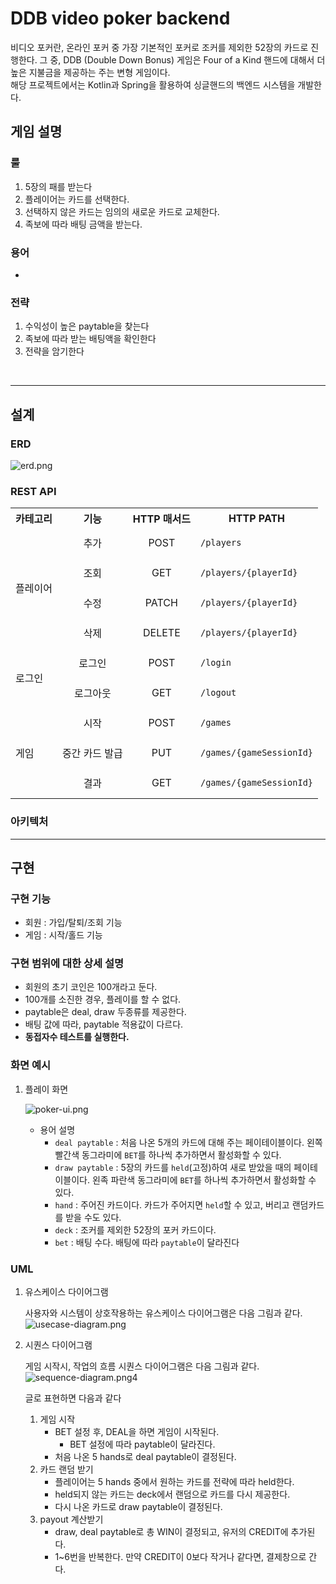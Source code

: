# DDB video poker backend
비디오 포커란, 온라인 포커 중 가장 기본적인 포커로 조커를 제외한 52장의 카드로 진행한다.
그 중, DDB (Double Down Bonus) 게임은 Four of a Kind 핸드에 대해서 더 높은 지불금을 제공하는 주는 변형 게임이다.<br>
해당 프로젝트에서는 Kotlin과 Spring을 활용하여 싱글핸드의 백엔드 시스템을 개발한다.
## 게임 설명
### 룰
1. 5장의 패를 받는다
2. 플레이어는 카드를 선택한다.
3. 선택하지 않은 카드는 임의의 새로운 카드로 교체한다.
4. 족보에 따라 배팅 금액을 받는다.
### 용어
* 
### 전략
1. 수익성이 높은 paytable을 찾는다
2. 족보에 따라 받는 배팅액을 확인한다
3. 전략을 암기한다

<br>

---
## 설계
### ERD
![erd.png](docs/erd.png)

### REST API

<table>
  <tr>
    <th align="center">카테고리</th>
    <th>기능</th>
    <th>HTTP 매서드</th>
    <th>HTTP PATH</th>
  </tr>
  <tr >
    <td align="center" rowspan="4">플레이어</td>
    <td align="center">추가</td>
    <td align="center">POST</td>
    <td><pre><code>/players</code></pre></td>
  </tr>
  <tr>
    <td align="center">조회</td>
    <td align="center">GET</td>
    <td><pre><code>/players/{playerId}</code></pre></td>
  </tr>
  <tr>
    <td align="center">수정</td>
    <td align="center">PATCH</td>
    <td><pre><code>/players/{playerId}</code></pre></td>
  </tr>
  <tr>
    <td align="center">삭제</td>
    <td align="center">DELETE</td>
    <td><pre><code>/players/{playerId}</code></pre></td>
  </tr>
  <tr>
    <td rowspan="2">로그인</td>
    <td align="center">로그인</td>
    <td align="center">POST</td>
    <td><pre><code>/login</code></pre></td>
  </tr>
  <tr>
    <td align="center">로그아웃</td>
    <td align="center">GET</td>
    <td><pre><code>/logout</code></pre></td>
  </tr>

  <tr>
    <td rowspan="3">게임</td>
    <td align="center">시작</td>
    <td align="center">POST</td>
    <td><pre><code>/games</code></pre></td>
  </tr>
  <tr>
    <td align="center">중간 카드 발급</td>
    <td align="center">PUT</td>
    <td><pre><code>/games/{gameSessionId}</code></pre></td>
  </tr>
  <tr>
    <td align="center">결과</td>
    <td align="center">GET</td>
    <td><pre><code>/games/{gameSessionId}</code></pre></td>
  </tr>
</table>


### 아키텍처

---
## 구현
### 구현 기능
* 회원 : 가입/탈퇴/조회 기능
* 게임 : 시작/홀드 기능

### 구현 범위에 대한 상세 설명
* 회원의 초기 코인은 100개라고 둔다.
* 100개를 소진한 경우, 플레이를 할 수 없다.
* paytable은 deal, draw 두종류를 제공한다. 
* 배팅 값에 따라, paytable 적용값이 다르다. 
* <b>동접자수 테스트를 실행한다.</b> 

### 화면 예시
1. 플레이 화면

   ![poker-ui.png](docs/poker-ui.png)
   * 용어 설명
     - `deal paytable` : 처음 나온 5개의 카드에 대해 주는 페이테이블이다. 왼쪽 빨간색 동그라미에 `BET`를 하나씩 추가하면서 활성화할 수 있다.
     - `draw paytable` : 5장의 카드를 `held`(고정)하여 새로 받았을 때의 페이테이블이다. 왼족 파란색 동그라미에 `BET`를 하나씩 추가하면서 활성화할 수 있다.
     - `hand` : 주어진 카드이다. 카드가 주어지면 `held`할 수 있고, 버리고 랜덤카드를 받을 수도 있다.
     - `deck` : 조커를 제외한 52장의 포커 카드이다.
     - `bet` : 배팅 수다. 배팅에 따라 `paytable`이 달라진다

### UML
1. 유스케이스 다이어그램

    사용자와 시스템이 상호작용하는 유스케이스 다이어그램은 다음 그림과 같다.
    ![usecase-diagram.png](docs/usecase-diagram.png)
2. 시퀀스 다이어그램

   게임 시작시, 작업의 흐름 시퀀스 다이어그램은 다음 그림과 같다.
   ![sequence-diagram.png](docs/sequence-diagram.png)4

   글로 표현하면 다음과 같다
   1. 게임 시작
       * BET 설정 후, DEAL을 하면 게임이 시작된다.
         * BET 설정에 따라 paytable이 달라진다.
       * 처음 나온 5 hands로 deal paytable이 결정된다. 
   2. 카드 랜덤 받기 
       * 플레이어는 5 hands 중에서 원하는 카드를 전략에 따라 held한다.
       * held되지 않는 카드는 deck에서 랜덤으로 카드를 다시 제공한다.
       * 다시 나온 카드로 draw paytable이 결정된다. 
   3. payout 계산받기
       * draw, deal paytable로 총 WIN이 결정되고, 유저의 CREDIT에 추가된다.
       * 1~6번을 반복한다. 만약 CREDIT이 0보다 작거나 같다면, 결제창으로 간다.